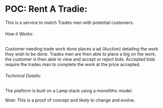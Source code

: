 # POC: Rent A Tradie:

This is a service to match Trades men with potential customers.

###### How it Works:
Customer needing trade work done places a ad (Auction) detailing the work they wish to be done.
Trades men are then able to place a big on the work, the customer is then able to view and accept or reject bids. Accepted bids require the trades man to complete the work at the price accepted.

###### Technical Details:
The platform is built on a Lamp stack using a monolithic model.

*Note:* This is a proof of concept and likely to change and evolve. 

